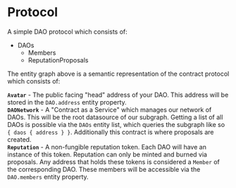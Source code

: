 # Protocol  
A simple DAO protocol which consists of:
- DAOs
  - Members
  - ReputationProposals

The entity graph above is a semantic representation of the contract protocol which consists of:  

**`Avatar`** - The public facing "head" address of your DAO. This address will be stored in the `DAO.address` entity property.  
**`DAONetwork`** - A "Contract as a Service" which manages our network of DAOs. This will be the root datasource of our subgraph. Getting a list of all DAOs is possible via the `DAOs` entity list, which queries the subgraph like so `{ daos { address } }`. Additionally this contract is where proposals are created.  
**`Reputation`** - A non-fungible reputation token. Each DAO will have an instance of this token. Reputation can only be minted and burned via proposals. Any address that holds these tokens is considered a `Member` of the corresponding DAO. These members will be accessible via the `DAO.members` entity property.  
